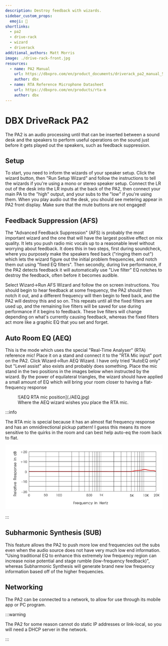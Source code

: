 ```yaml
---
description: Destroy feedback with wizards.
sidebar_custom_props:
  emoji: 🧙
shortlinks:
  - pa2
  - drive-rack
  - wizard
  - driverack
additional_authors: Matt Morris
image: ./drive-rack-front.jpg
resources:
  - name: PA2 Manual
    url: https://dbxpro.com/en/product_documents/driverack_pa2_manual_5044138-apdf
    author: dbx
  - name: RTA Reference Microphone Datasheet
    url: https://dbxpro.com/en/products/rta-m
    author: dbx
---
```


# DBX DriveRack PA2

The PA2 is an audio processing until that can be inserted between a sound desk and the speakers to perform useful 
operations on the sound just before it gets played out the speakers, such as feedback suppression.

## Setup

To start, you need to inform the wizards of your speaker setup. Click the wizard button, then "Run Setup Wizard" and
follow the instructions to tell the wizards if you're using a mono or stereo speaker setup. Connect the LR out of the
desk into the LR inputs at the back of the PA2, then connect your main PA to the "high" output, and your subs to the "low"
if you're using them. When you play audio out the desk, you should see metering appear in PA2 front display. Make sure 
that the mute buttons are not engaged!

## Feedback Suppression (AFS)

The "Advanced Feedback Suppression" (AFS) is probably the most important wizard and the one that will have the largest
positive effect on mix quality. It lets you push radio mic vocals up to a reasonable level without worrying about
feedback. It does this in two steps, first during soundcheck, where you purposely make the speakers feed back ("ringing
them out") which lets the wizard figure out the initial problem frequencies, and notch them out using "fixed EQ
filters". Then secondly, during live performance, if the PA2 detects feedback it will automatically use "Live filter" EQ
notches to destroy the feedback, often before it becomes audible.

Select Wizard->Run AFS Wizard and follow the on screen instructions. You should begin to hear feedback at some
frequency, the PA2 should then notch it out, and a different frequency will then begin to feed back, and the PA2 will
destroy this and so on. This repeats until all the fixed filters are used up, and the remaining live filters will be
saved for use during performance if it begins to feedback. These live filters will change depending on what's currently
causing feedback, whereas the fixed filters act more like a graphic EQ that you set and forget.

## Auto Room EQ (AEQ)

This is the mode which uses the special "Real-Time Analyser" (RTA) reference mic! Place it on a stand and connect it to
the "RTA Mic input" port on the PA2. Click Wizard->Run AEQ Wizard. I have only tried "AutoEQ only" but "Level assist"
also exists and probably does something. Place the mic stand in the two positions in the images below when instructed by
the wizard. By the power of equilateral triangles, the wizard should have applied a small amount of EQ which will bring
your room closer to having a flat-frequency response

<figure class="img-small">
![AEQ RTA mic position](./AEQ.jpg)
<figcaption>Where the AEQ wizard wishes you place the RTA mic.</figcaption>
</figure>

:::info

The RTA mic is special because it has an almost flat frequency response and has an omnidirectional pickup pattern! I
guess this means its more sensitive to the quirks in the room and can best help auto-eq the room back to flat.

![RTA Mic frequency response](./rta-freq-response.jpg)

:::

## Subharmonic Synthesis (SUB)

This feature allows the PA2 to push more low end frequencies out the subs even when the audio source does not have very
much low end information. "Using traditional EQ to enhance this extremely low frequency region can increase noise
potential and stage rumble (low-frequency feedback)", whereas Subharmonic Synthesis will generate brand new low
frequency information based off of the higher frequencies.

## Networking

The PA2 can be connected to a network, to allow for use through its mobile app or PC program.

:::warning 

The PA2 for some reason cannot do static IP addresses or link-local, so you will need a DHCP server in the network.

:::
